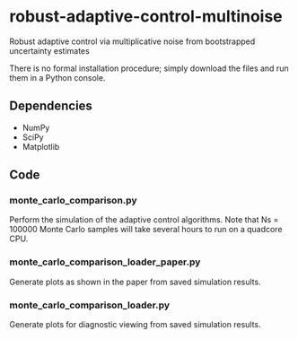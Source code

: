 # robust-adaptive-control-multinoise
Robust adaptive control via multiplicative noise from bootstrapped uncertainty estimates

There is no formal installation procedure; simply download the files and run them in a Python console.

## Dependencies
* NumPy
* SciPy
* Matplotlib

## Code
### monte_carlo_comparison.py
Perform the simulation of the adaptive control algorithms.
Note that Ns = 100000 Monte Carlo samples will take several hours to run on a quadcore CPU.

### monte_carlo_comparison_loader_paper.py
Generate plots as shown in the paper from saved simulation results.

### monte_carlo_comparison_loader.py
Generate plots for diagnostic viewing from saved simulation results.

